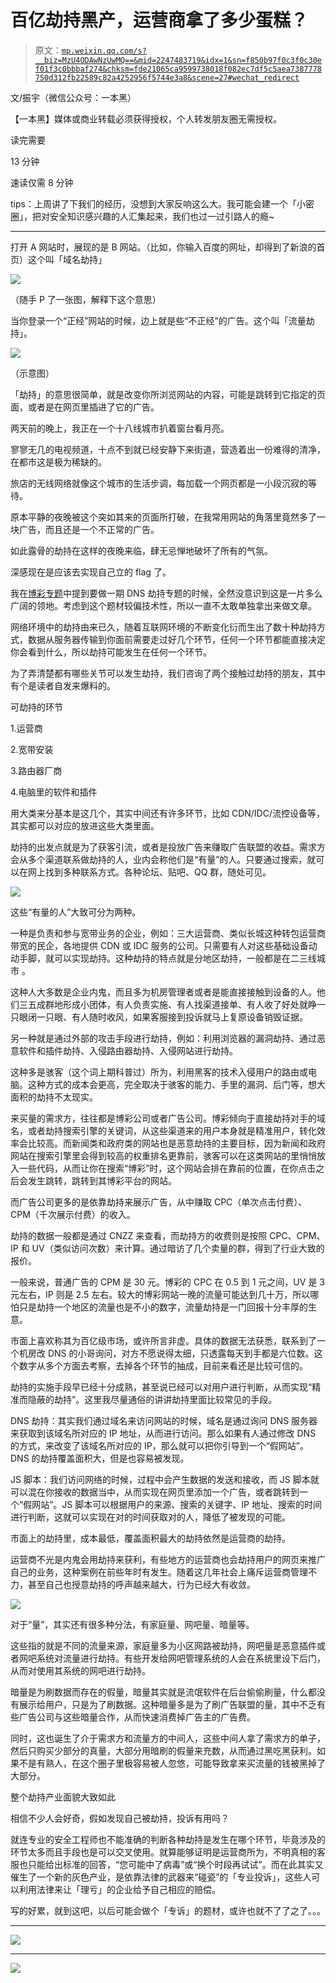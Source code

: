 # 百亿劫持黑产，运营商拿了多少蛋糕？

> 原文：[`mp.weixin.qq.com/s?__biz=MzU4ODAwNzUwMQ==&mid=2247483719&idx=1&sn=f850b97f0c3f0c30ef01f3c0bbbaf274&chksm=fde21065ca9599738018f082ec7df5c5aea7387778750d312fb22589c82a4252956f5744e3a8&scene=27#wechat_redirect`](http://mp.weixin.qq.com/s?__biz=MzU4ODAwNzUwMQ==&mid=2247483719&idx=1&sn=f850b97f0c3f0c30ef01f3c0bbbaf274&chksm=fde21065ca9599738018f082ec7df5c5aea7387778750d312fb22589c82a4252956f5744e3a8&scene=27#wechat_redirect)

文/振宇（微信公众号：一本黑）

【一本黑】媒体或商业转载必须获得授权，个人转发朋友圈无需授权。

读完需要

13 分钟

速读仅需 8 分钟

tips：上周讲了下我们的经历，没想到大家反响这么大。我可能会建一个「小密圈」，把对安全知识感兴趣的人汇集起来，我们也过一过引路人的瘾~

* * *

<inherit>打开 A 网站时，展现的是 B 网站。（比如，你输入百度的网址，却得到了新浪的首页）这个叫「域名劫持」</inherit>

![](img/6291346294032dc3d5dbc7d8798585c0.jpg)

<inherit>（随手 P 了一张图，解释下这个意思）</inherit>

<inherit>当你登录一个“正经”网站的时候，边上就是些“不正经”的广告。这个叫「流量劫持」。</inherit>

<inherit>![](img/169163399d4e740f4d0fd70bc4b3b132.jpg)</inherit>

<inherit>（示意图）</inherit>

<inherit>「劫持」的意思很简单，就是改变你所浏览网站的内容，可能是跳转到它指定的页面，或者是在网页里插进了它的广告。</inherit>

<inherit>两天前的晚上，我正在一个十八线城市扒着窗台看月亮。</inherit>

<inherit>寥寥无几的电视频道，十点不到就已经安静下来街道，营造着出一份难得的清净，在都市这是极为稀缺的。</inherit>

<inherit>旅店的无线网络就像这个城市的生活步调，每加载一个网页都是一小段沉寂的等待。</inherit>

<inherit>原本平静的夜晚被这个突如其来的页面所打破，在我常用网站的角落里竟然多了一块广告，而且还是一个不正常的广告。</inherit>

<inherit>如此露骨的劫持在这样的夜晚来临，肆无忌惮地破坏了所有的气氛。</inherit>

<inherit>深感现在是应该去实现自己立的 flag 了。</inherit>

<inherit>我在[博彩专题](http://mp.weixin.qq.com/s?__biz=MzU4ODAwNzUwMQ==&mid=2247483698&idx=1&sn=543ed449c27cac78e4ea94a6e8743011&chksm=fde21010ca959906c888ded06af28c075717f6ead94a8cc546f786f3953599be825341411a89&scene=21#wechat_redirect)中提到要做一期 DNS 劫持专题的时候，全然没意识到这是一片多么广阔的领地。考虑到这个题材较偏技术性，所以一直不太敢单独拿出来做文章。</inherit>

<inherit>网络环境中的劫持由来已久，随着互联网环境的不断变化衍而生出了数十种劫持方式，数据从服务器传输到你面前需要走过好几个环节，任何一个环节都能直接决定你会看到什么，所以劫持可能发生在任何一个环节。</inherit>

<inherit>为了弄清楚都有哪些关节可以发生劫持，我们咨询了两个接触过劫持的朋友，其中有个是读者自发来爆料的。</inherit>

<inherit>可劫持的环节</inherit>

<inherit>1.运营商</inherit>

<inherit>2.宽带安装</inherit>

<inherit>3.路由器厂商</inherit>

<inherit>4.电脑里的软件和插件</inherit>

<inherit>用大类来分基本是这几个，其实中间还有许多环节，比如 CDN/IDC/流控设备等，其实都可以对应的放进这些大类里面。</inherit>

<inherit>劫持的出发点就是为了获客引流，或者是投放广告来赚取广告联盟的收益。需求方会从多个渠道联系做劫持的人，业内会称他们是“有量”的人。只要通过搜索，就可以在网上找到多种联系方式。各种论坛、贴吧、QQ 群，随处可见。</inherit>

![](img/aff59e6d6759c0dc12ca7c93444ef154.jpg)

<inherit>这些“有量的人”大致可分为两种。</inherit>

<inherit>一种是负责和参与宽带业务的企业，例如：三大运营商、类似长城这种转包运营商带宽的民企，各地提供 CDN 或 IDC 服务的公司。只需要有人对这些基础设备动动手脚，就可以实现劫持。这种劫持的特点就是分地区劫持，一般都是在二三线城市 。</inherit>

<inherit>这种人大多数是企业内鬼，而且多为机房管理者或者是能直接接触到设备的人。他们三五成群地形成小团体，有人负责实施、有人找渠道接单、有人收了好处就睁一只眼闭一只眼、有人随时收风，如果客服接到投诉就马上复原设备销毁证据。</inherit>

<inherit>另一种就是通过外部的攻击手段进行劫持，例如：利用浏览器的漏洞劫持、通过恶意软件和插件劫持、入侵路由器劫持、入侵网站进行劫持。</inherit>

<inherit>这种多是骇客（这个词上期科普过）所为，利用黑客的技术入侵用户的路由或电脑。这种方式的成本会更高，完全取决于骇客的能力、手里的漏洞、后门等，想大面积的劫持不太现实。</inherit>

<inherit>来买量的需求方，往往都是博彩公司或者广告公司。博彩倾向于直接劫持对手的域名，或者劫持搜索引擎的关键词，从这些渠道来的用户本身就是精准用户，转化效率会比较高。而新闻类和政府类的网站也是恶意劫持的主要目标，因为新闻和政府网站在搜索引擎里会得到较高的权重排名更靠前，骇客可以在这类网站的里悄悄放入一些代码，从而让你在搜索“博彩”时，这个网站会排在靠前的位置，在你点击之后会发生跳转，跳转到其博彩平台的网站。</inherit>

<inherit>而广告公司更多的是依靠劫持来展示广告，从中赚取 CPC（单次点击付费）、CPM（千次展示付费）的收入。</inherit>

<inherit>劫持的数据一般都是通过 CNZZ 来查看，而劫持方的收费则是按照 CPC、CPM、IP 和 UV（类似访问次数）来计算。通过暗访了几个卖量的群，得到了行业大致的报价。</inherit>

<inherit>一般来说，普通广告的 CPM 是 30 元。博彩的 CPC 在 0.5 到 1 元之间，UV 是 3 元左右，IP 则是 2.5 左右。较大的博彩网站一晚的流量可能达到几十万，所以哪怕只是劫持一个地区的流量也是不小的数字，流量劫持是一门回报十分丰厚的生意。</inherit>

<inherit>市面上喜欢称其为百亿级市场，或许所言非虚。具体的数据无法获悉，联系到了一个机房改 DNS 的小哥询问，对方不愿说得太细，只透露每天到手都是六位数。这个数字从多个方面去考察，去掉各个环节的抽成，目前来看还是比较可信的。</inherit>

<inherit>劫持的实施手段早已经十分成熟，甚至说已经可以对用户进行判断，从而实现“精准而隐蔽的劫持”。这里我尽量通俗的讲讲劫持里面比较常见的手段。</inherit>

<inherit>DNS 劫持：其实我们通过域名来访问网站的时候，域名是通过询问 DNS 服务器来获取到该域名所对应的 IP 地址，从而进行访问。那么如果有人通过修改 DNS 的方式，来改变了该域名所对应的 IP，那么就可以把你引导到一个“假网站”。DNS 的劫持覆盖面积大，但是也容易被发现。</inherit>

<inherit>JS 脚本：我们访问网络的时候，过程中会产生数据的发送和接收，而 JS 脚本就可以混在你接收的数据当中，从而实现在网页里添加一个广告，或者跳转到一个“假网站”。JS 脚本可以根据用户的来源、搜索的关键字、IP 地址、搜索的时间进行判断，这就可以实现在对的时间获取对的人，降低了被发现的可能。</inherit>

<inherit>市面上的劫持里，成本最低，覆盖面积最大的劫持依然是运营商的劫持。</inherit>

<inherit>运营商不光是内鬼会用劫持来获利，有些地方的运营商也会劫持用户的网页来推广自己的业务，这种案例在前些年时有发生。随着这几年社会上痛斥运营商管理不力，甚至自己也授意劫持的呼声越来越大，行为已经大有收敛。</inherit>

<inherit>![](img/bb8b4a7cd877d25720152f41d7ef9d69.jpg)</inherit>

<inherit>对于“量”，其实还有很多种分法，有家庭量、网吧量、暗量等。</inherit>

<inherit>这些指的就是不同的流量来源，家庭量多为小区网路被劫持，网吧量是恶意插件或者网吧系统对流量进行劫持。有些开发给网吧管理系统的人会在系统里设下后门，从而对使用其系统的网吧进行劫持。</inherit>

<inherit>暗量是为刷数据而存在的假量，暗量其实就是流氓软件在后台偷偷刷量，什么都没有展示给用户，只是为了刷数据。这种暗量多是为了刷广告联盟的量，其中不乏有些广告公司与这些暗量合作，从而快速消费掉广告主的广告费。</inherit>

<inherit>同时，这也诞生了介于需求方和流量方的中间人，这些中间人拿了需求方的单子，然后只购买少部分的真量，大部分用暗刷的假量来充数，从而通过黑吃黑获利。如果不是有熟人，在这个圈子里极容易被人忽悠，可能导致拿来买流量的钱被黑掉了大部分。</inherit>

<inherit>整个劫持产业面貌大致如此</inherit>

<inherit>相信不少人会好奇，假如发现自己被劫持，投诉有用吗？</inherit>

<inherit>就连专业的安全工程师也不能准确的判断各种劫持是发生在哪个环节，毕竟涉及的环节太多而且手段也是可以交叉使用。就算能够证明是运营商所为，不明真相的客服也只能给出标准的回答，“您可能中了病毒”或“换个时段再试试”。而在此其实又催生了一个新的灰色产业，是依靠法律的武器来“碰瓷”的「专业投诉」，这些人可以利用法律来让「理亏」的企业给予自己相应的赔偿。</inherit>

<inherit>写的好累，就到这吧，以后可能会做个「专诉」的题材，或许也就不了了之了。。。</inherit>

* * *

![](img/97275c2407458d575f00bb14829fec31.jpg)

* * *

![](img/56863e488515c4582dc06db333a96019.jpg)